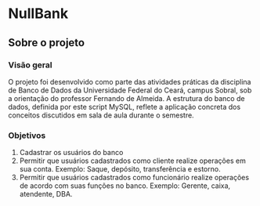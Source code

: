 <h1>NullBank</h1>
<h2>Sobre o projeto</h2>
<h3>Visão geral</h3>
<p>O projeto foi desenvolvido como parte das atividades práticas da disciplina de Banco de Dados da Universidade Federal do Ceará, campus Sobral, sob a orientação do professor Fernando de Almeida. A estrutura do banco de dados, definida por este script MySQL, reflete a aplicação concreta dos conceitos discutidos em sala de aula durante o semestre.<p>
<h3>Objetivos</h3>
<ol>
  <li> Cadastrar os usuários do banco </li>
  <li> Permitir que usuários cadastrados como cliente realize operações em sua conta. Exemplo: Saque, depósito, transferência e estorno. </li>
  <li> Permitir que usuários cadastrados como funcionário realize operações de acordo com suas funções no banco. Exemplo: Gerente, caixa, atendente, DBA.</li>
</ol>
